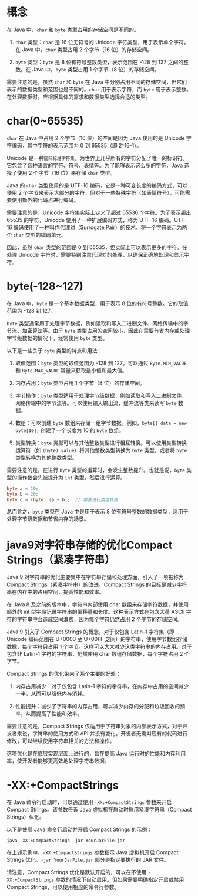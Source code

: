 #  概念

在 Java 中，`char` 和 `byte` 类型占用的存储空间是不同的。

1. `char` 类型：`char` 是 16 位无符号的 Unicode 字符类型，用于表示单个字符。在 Java 中，`char` 类型占用 2 个字节（16 位）的存储空间。

2. `byte` 类型：`byte` 是 8 位有符号整数类型，表示范围在 -128 到 127 之间的整数。在 Java 中，`byte` 类型占用 1 个字节（8 位）的存储空间。

需要注意的是，虽然 `char` 和 `byte` 在 Java 中分别占用不同的存储空间，但它们表示的数据类型和范围也是不同的。`char` 用于表示字符，而 `byte` 用于表示整数。在处理数据时，应根据具体的需求和数据类型选择合适的类型。

# char(0~65535)

`char` 在 Java 中占用 2 个字节（16 位）的空间是因为 Java 使用的是 Unicode 字符编码，其中字符的表示范围为 0 到 65535（即 2^16-1）。

Unicode 是一种`国际标准字符集`，为世界上几乎所有的字符分配了唯一的标识符。它包含了各种语言的字符、符号、表情等。为了能够表示这么多的字符，Java 选择了使用 2 个字节（16 位）来存储 `char` 类型。

Java 的 `char` 类型使用的是 UTF-16 编码，它是一种可变长度的编码方式，可以使用 2 个字节来表示大部分的字符，但对于一些特殊字符（如表情符号），可能需要使用额外的代码点进行编码。

需要注意的是，Unicode 字符集实际上定义了超过 65536 个字符。为了表示超出 65535 的字符，Unicode 使用了一种扩展编码方式，称为 UTF-16 编码。UTF-16 编码使用了一种叫作代理对（Surrogate Pair）的技术，将一个字符表示为两个 `char` 类型的编码单元。

因此，虽然 `char` 类型的范围是 0 到 65535，但实际上可以表示更多的字符。在处理 Unicode 字符时，需要特别注意代理对的处理，以确保正确地处理和显示字符。

# byte(-128~127)

在 Java 中，`byte` 是一个基本数据类型，用于表示 8 位的有符号整数。它的取值范围为 -128 到 127。

`byte` 类型通常用于处理字节数据，例如读取和写入二进制文件、网络传输中的字节流、加密算法等。由于 `byte` 类型占用的空间较小，因此在需要节省内存或处理字节级数据的情况下，经常使用 `byte` 类型。

以下是一些关于 `byte` 类型的特点和用法：

1. 取值范围：`byte` 类型的取值范围为 -128 到 127。可以通过 `Byte.MIN_VALUE` 和 `Byte.MAX_VALUE` 常量来获取最小值和最大值。

2. 内存占用：`byte` 类型占用 1 个字节（8 位）的存储空间。

3. 字节操作：`byte` 类型适用于处理字节级数据，例如读取和写入二进制文件、网络传输中的字节流等。可以使用输入输出流、缓冲流等类来读写 `byte` 数据。

4. 数组：可以创建 `byte` 数组来存储一组字节数据。例如，`byte[] data = new byte[10];` 创建了一个长度为 10 的 `byte` 数组。

5. 类型转换：`byte` 类型可以与其他整数类型进行相互转换。可以使用类型转换运算符（如 `(byte) value`）将其他整数类型转换为 `byte` 类型，或者将 `byte` 类型转换为其他整数类型。

需要注意的是，在进行 `byte` 类型的运算时，会发生整数提升。也就是说，`byte` 类型的操作数会先被提升为 `int` 类型，然后进行运算。

```java
byte a = 10;
byte b = 20;
byte c = (byte) (a + b);  // 需要进行类型转换
```

总而言之，`byte` 类型在 Java 中是用于表示 8 位有符号整数的数据类型，适用于处理字节级数据和节省内存的场景。

# java9对字符串存储的优化Compact Strings（紧凑字符串）

Java 9 对字符串的优化主要集中在字符串存储和处理方面，引入了一项被称为 Compact Strings（紧凑字符串）的改进。Compact Strings 的目标是减少字符串在内存中的占用空间，提高性能和效率。

在 Java 8 及之前的版本中，字符串内部使用 char 数组来存储字符数据，并使用额外的 int 型字段记录字符串的偏移量和长度。这种表示方式在包含大量 ASCII 字符的字符串中会造成空间浪费，因为每个字符仍然占用 2 个字节的存储空间。

Java 9 引入了 Compact Strings 的概念，对于仅包含 Latin-1 字符集（即 Unicode 编码范围在 U+0000 至 U+00FF 之间）的字符串，使用字节数组存储数据，每个字符只占用 1 个字节。这样可以大大减少这类字符串的内存占用。对于包含非 Latin-1 字符的字符串，仍然使用 char 数组存储数据，每个字符占用 2 个字节。

Compact Strings 的优化带来了两个主要的好处：

1. 内存占用减少：对于仅包含 Latin-1 字符的字符串，在内存中占用的空间减少一半，从而可以降低内存消耗。

2. 性能提升：减少了字符串的内存占用，可以减少内存的分配和垃圾回收的频率，从而提高了性能和效率。

需要注意的是，Compact Strings 仅适用于字符串对象的内部表示方式，对于开发者来说，字符串的使用方式和 API 并没有变化。开发者无需对现有的代码进行修改，可以继续使用字符串相关的方法和操作。

这项优化是在底层实现层面上进行的，旨在提高 Java 运行时的性能和内存利用率，使开发者能够更高效地处理字符串数据。

# -XX:+CompactStrings

在 Java 命令行启动时，可以通过使用 `-XX:+CompactStrings` 参数来开启 Compact Strings。该参数告诉 Java 虚拟机在启动时启用紧凑字符串（Compact Strings）优化。

以下是使用 Java 命令行启动并开启 Compact Strings 的示例：

```
java -XX:+CompactStrings -jar YourJarFile.jar
```

在上述示例中，`-XX:+CompactStrings` 参数指示 Java 虚拟机开启 Compact Strings 优化。`-jar YourJarFile.jar` 部分是指定要执行的 JAR 文件。

请注意，Compact Strings 优化是默认开启的，可以在不使用 `-XX:+CompactStrings` 参数的情况下自动启用。但如果需要明确指定开启或禁用 Compact Strings，可以使用相应的命令行参数。
